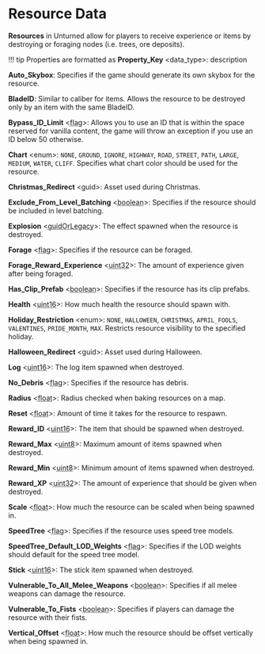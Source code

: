 # Resource Data

**Resources** in Unturned allow for players to receive experience or items by destroying or foraging nodes (i.e. trees, ore deposits).

!!! tip
    Properties are formatted as **Property_Key** \<data_type>\: description

__Auto_Skybox__: Specifies if the game should generate its own skybox for the resource.

__BladeID__: Similar to caliber for items. Allows the resource to be destroyed only by an item with the same BladeID.

__Bypass_ID_Limit__ <<abbr title="a value that is either present or not.">flag</abbr>>: Allows you to use an ID that is within the space reserved for vanilla content, the game will throw an exception if you use an ID below 50 otherwise.

__Chart__ &lt;enum&gt;: `NONE`, `GROUND`, `IGNORE`, `HIGHWAY`, `ROAD`, `STREET`, `PATH`, `LARGE`, `MEDIUM`, `WATER`, `CLIFF`. Specifies what chart color should be used for the resource.

__Christmas_Redirect__ &lt;guid&gt;: Asset used during Christmas.

__Exclude_From_Level_Batching__ <<abbr title="a simple true/false value.">boolean</abbr>>: Specifies if the resource should be included in level batching.

__Explosion__ <<abbr title="Either a uint16 id or a GUID.">guidOrLegacy</abbr>>: The effect spawned when the resource is destroyed.

__Forage__ <<abbr title="a value that is either present or not.">flag</abbr>>: Specifies if the resource can be foraged.

__Forage_Reward_Experience__ <<abbr title="unsigned 32 bit integer from 0 to 65,535">uint32</abbr>>: The amount of experience given after being foraged.

__Has_Clip_Prefab__ <<abbr title="a simple true/false value.">boolean</abbr>>: Specifies if the resource has its clip prefabs.

__Health__ <<abbr title="unsigned 16 bit integer from 0 to 65,535.">uint16</abbr>>: How much health the resource should spawn with.

__Holiday_Restriction__ &lt;enum&gt;: `NONE`, `HALLOWEEN`, `CHRISTMAS`, `APRIL_FOOLS`, `VALENTINES`, `PRIDE_MONTH`, `MAX`. Restricts resource visibility to the specified holiday.

__Halloween_Redirect__ &lt;guid&gt;: Asset used during Halloween.

__Log__ <<abbr title="unsigned 16 bit integer from 0 to 65,535.">uint16</abbr>>: The log item spawned when destroyed.

__No_Debris__ <<abbr title="a value that is either present or not.">flag</abbr>>: Specifies if the resource has debris.

__Radius__ <<abbr title="32 bit floating point number from ±1.5 x 10−45 to ±3.4 x 1038 including decimal values.">float</abbr>>: Radius checked when baking resources on a map.

__Reset__ <<abbr title="32 bit floating point number from ±1.5 x 10−45 to ±3.4 x 1038 including decimal values.">float</abbr>>: Amount of time it takes for the resource to respawn.

__Reward_ID__ <<abbr title="unsigned 16 bit integer from 0 to 65,535.">uint16</abbr>>: The item that should be spawned when destroyed.

__Reward_Max__ <<abbr title="unsigned 8 bit integer from 0 to 255">uint8</abbr>>: Maximum amount of items spawned when destroyed.

__Reward_Min__ <<abbr title="unsigned 8 bit integer from 0 to 255">uint8</abbr>>: Minimum amount of items spawned when destroyed.

__Reward_XP__ <<abbr title="unsigned 32 bit integer from 0 to 65,535">uint32</abbr>>: The amount of experience that should be given when destroyed.

__Scale__ <<abbr title="32 bit floating point number from ±1.5 x 10−45 to ±3.4 x 1038 including decimal values.">float</abbr>>: How much the resource can be scaled when being spawned in.

__SpeedTree__ <<abbr title="a value that is either present or not.">flag</abbr>>: Specifies if the resource uses speed tree models.

__SpeedTree_Default_LOD_Weights__ <<abbr title="a value that is either present or not.">flag</abbr>>: Specifies if the LOD weights should default for the speed tree model.

__Stick__ <<abbr title="unsigned 16 bit integer from 0 to 65,535.">uint16</abbr>>: The stick item spawned when destroyed.

__Vulnerable_To_All_Melee_Weapons__ <<abbr title="a simple true/false value.">boolean</abbr>>: Specifies if all melee weapons can damage the resource.

__Vulnerable_To_Fists__ <<abbr title="a simple true/false value.">boolean</abbr>>: Specifies if players can damage the resource with their fists.

__Vertical_Offset__ <<abbr title="32 bit floating point number from ±1.5 x 10−45 to ±3.4 x 1038 including decimal values.">float</abbr>>: How much the resource should be offset vertically when being spawned in.
